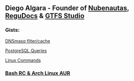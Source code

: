 ## Diego Algara - Founder of [Nubenautas](https://nubenautas.com/), [ReguDocs](https://regudocs.com/) & [GTFS Studio](https://gtfs.studio)

### Gists:
[DNSmasq filter/cache](https://gist.github.com/mencargo/1c66729f3db840f49c8cde2012d437d7)

[PostgreSQL Queries](https://gist.github.com/mencargo/79447185034ebabcb49087008fbdc266)

[Linux Commands](https://gist.github.com/mencargo/c5e8c296a4e5492cdfb8c08774aed798)

### [Bash RC & Arch Linux AUR](https://mencargo.github.io/)

